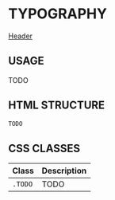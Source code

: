 # TYPOGRAPHY

[Header](/todo.html ':include :type=iframe width=100% height=400px')


## USAGE

TODO


## HTML STRUCTURE

```html
TODO
```


## CSS CLASSES

| Class | Description |
|:-|:-|
| `.TODO` | TODO |
